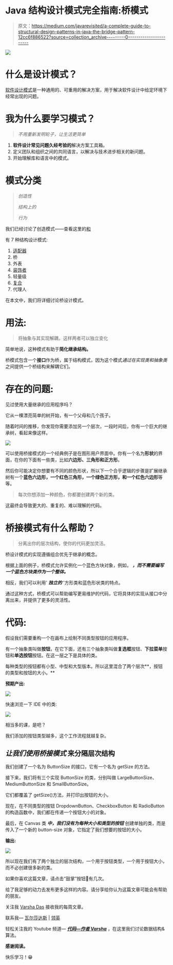 # Java 结构设计模式完全指南:桥模式

> 原文：<https://medium.com/javarevisited/a-complete-guide-to-structural-design-patterns-in-java-the-bridge-pattern-12cc6f886522?source=collection_archive---------0----------------------->

![](img/05f06426288522e806030b25bfaacffe.png)

# 什么是设计模式？

[软件设计模式](https://dev.to/javinpaul/8-best-free-and-paid-websites-to-learn-system-design-and-software-design-2ig4)是一种通用的、可重用的解决方案，用于解决软件设计中给定环境下经常出现的问题。

# 我为什么要学习模式？

> *不用重新发明轮子，让生活更简单*

1.  **软件设计常见问题久经考验的**解决方案工具箱。
2.  定义团队和组织之间的共同语言，以解决与技术进步相关的新问题。
3.  开始理解库和语言中的模式。

# 模式分类

> *创造性*
> 
> *结构上的*
> 
> *行为*

我们已经讨论了创造模式——查看这里的[和](/@varshadas21)

有 7 种结构设计模式:

1.  [适配器](https://javarevisited.blogspot.com/2016/08/adapter-design-pattern-in-java-example.html)
2.  桥
3.  外表
4.  [装饰者](https://javarevisited.blogspot.com/2011/11/decorator-design-pattern-java-example.html)
5.  轻量级
6.  [复合](https://javarevisited.blogspot.com/2018/02/composite-design-pattern-in-java-real.html)
7.  代理人

在本文中，我们将详细讨论桥设计模式。

# 用法:

> 将抽象与其实现解耦，这样两者可以独立变化

简单地说，这种模式有助于**简化继承结构。**

桥模式包含一个**接口**作为桥，属于结构模式，因为这个模式*通过在实现类和抽象类*之间提供一个桥结构来解耦它们。

# 存在的问题:

见过使用大量继承的应用程序吗？

它从一棵漂亮简单的树开始，有一个父母和几个孩子。

随着时间的推移，你发现你需要添加另一个层次，一段时间后，你有一个巨大的继承树，看起来像这样。

[![](img/aa402c8446b326ff3c31f2c324517bfb.png)](https://javarevisited.blogspot.com/2020/02/23-object-oriented-design-patterns-gof-Java-programmers-developers.html)

可以使用桥接模式的一个经典例子是在图形用户界面中。你有一个名为**形状**的界面，在你的下面有一些类，比如**六边形、三角形和正方形**。

然后你可能决定你想要有不同的颜色形状，所以下一个合乎逻辑的步骤是扩展继承树有一个**蓝色六边形，一个红色三角形，一个绿色正方形，和一个红色六边形**等等。

> 每次你想添加一种颜色，你都要创建两个新的类。

这最终会导致更大的、重复的、难以理解的代码。

# 桥接模式有什么帮助？

> 分离出你的层次结构，使你的代码更加灵活。

桥设计模式的实现遵循组合优先于继承的概念。

根据上面的例子，桥模式允许实例化一个蓝色方块对象，例如， ***，而不需要编写一个蓝色方块类作为一个整体。***

相反，我们可以利用' ***独立的*** '方形类和蓝色形状类的特点。

通过这种方式，桥模式可以帮助编写更易维护的代码，它将具体的实现从接口中分离出来，并提供了更多的灵活性。

# 代码:

假设我们需要重构一个在画布上绘制不同类型按钮的应用程序。

有一个抽象类叫做**按钮**，在它下面，还有三个抽象类叫做**复选框**按钮、**下拉菜单**按钮和**单选按钮**按钮。在这一层之下是具体的类。

每种类型的按钮都有小型、中型和大型版本。所以这里混合了两个层次**，按钮的类型和按钮的大小。**

**预期产出:**

![](img/388899da67a6b081c0101814973e57ad.png)

快速浏览一下 IDE 中的类:

![](img/dd382a2dafdef834068f05cc7bac2cfe.png)

相当多的课，是吧？

我们添加的按钮类型越多，这个工作流程就越复杂。

## ***让我们使用桥接模式*** 来分隔层次结构

我们创建了一个名为 ButtonSize 的接口，它有一个名为 getSize 的方法。

接下来，我们将有三个实现 ButtonSize 的类，分别叫做 LargeButtonSize、MediumButtonSize 和 SmallButtonSize。

它们都覆盖了 getSize()方法，并打印出按钮的大小。

现在，在不同类型的按钮 DropdownButton、CheckboxButton 和 RadioButton 的构造函数中，我们都在传递一个按钮大小的对象。

最后，在 Canvas 类 ***中，我们没有为每种大小和类型的按钮*** 创建单独的类，而是传入了一个新的 button-size 对象，它指定了我们想要的按钮的大小。

**输出:**

![](img/388899da67a6b081c0101814973e57ad.png)

所以现在我们有了两个独立的层次结构，一个用于按钮类型，一个用于按钮大小，而不必创建很多新的类。

如果你喜欢这篇文章，请点击“鼓掌”按钮👏有几次。

给了我足够的动力去发布更多这样的内容。请分享给你认为这篇文章可能会有帮助的朋友。

关注我 [Varsha Das](https://medium.com/u/1afbfeaec6b0?source=post_page-----13737bd712da--------------------------------) 接收我的每周文章。

联系我— [瓦尔莎达斯](https://www.linkedin.com/in/varsha-das-se/) | [领英](https://www.linkedin.com/in/varsha-das-se/)

轻松关注我的 Youtube 频道— [***代码—作者 Varsha***](https://www.youtube.com/@codewithease-byvarsha) ，在这里我们讨论数据结构&算法。

**感谢阅读。**

快乐学习！😁